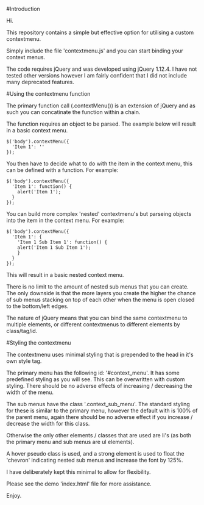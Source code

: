 #Introduction

Hi.

This repository contains a simple but effective option for utilising a custom contextmenu.

Simply include the file 'contextmenu.js' and you can start binding your context menus.

The code requires jQuery and was developed using jQuery 1.12.4. I have not tested other versions however I am fairly confident that I did not include many deprecated features.

#Using the contextmenu function

The primary function call (.contextMenu()) is an extension of jQuery and as such you can concatinate the function within a chain.

The function requires an object to be parsed. The example below will result in a basic context menu.

```
$('body').contextMenu({
  'Item 1': ''
});
```

You then have to decide what to do with the item in the context menu, this can be defined with a function. For example:

```
$('body').contextMenu({
  'Item 1': function() {
    alert('Item 1');
  }
});
```

You can build more complex 'nested' contextmenu's but parseing objects into the item in the context menu. For example:

```
$('body').contextMenu({
  'Item 1': {
    'Item 1 Sub Item 1': function() {
    alert('Item 1 Sub Item 1');
    }
  }
});
```

This will result in a basic nested context menu. 

There is no limit to the amount of nested sub menus that you can create. The only downside is that the more layers you create the higher the chance of sub menus stacking on top of each other when the menu is open closed to the bottom/left edges.

The nature of jQuery means that you can bind the same contextmenu to multiple elements, or different contextmenus to different elements by class/tag/id.

#Styling the contextmenu

The contextmenu uses minimal styling that is prepended to the head in it's own style tag.

The primary menu has the following id: '#context_menu'. It has some predefined styling as you will see. This can be overwritten with custom styling. There should be no adverse effects of increasing / decreasing the width of the menu.

The sub menus have the class '.context_sub_menu'. The standard styling for these is similar to the primary menu, however the default with is 100% of the parent menu, again there should be no adverse effect if you increase / decrease the width for this class.

Otherwise the only other elements / classes that are used are li's (as both the primary menu and sub menus are ul elements).

A hover pseudo class is used, and a strong element is used to float the 'chevron' indicating nested sub menus and increase the font by 125%.

I have deliberately kept this minimal to allow for flexibility.

Please see the demo 'index.html' file for more assistance.

Enjoy.
